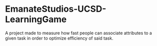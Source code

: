 # EmanateStudios-UCSD-LearningGame
A project made to measure how fast people can associate attributes to a given task in order to optimize efficiency of said task.
